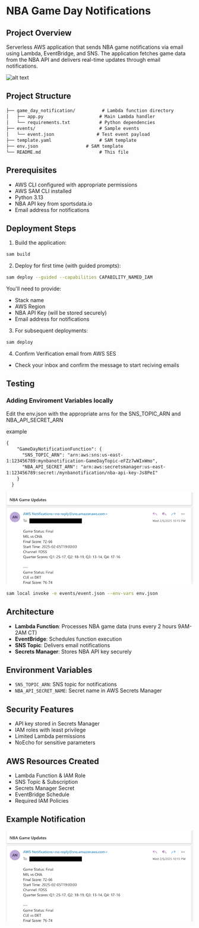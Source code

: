 # NBA Game Day Notifications

## Project Overview
Serverless AWS application that sends NBA game notifications via email using Lambda, EventBridge, and SNS. The application fetches game data from the NBA API and delivers real-time updates through email notifications.

![alt text](repo_assets/Architecture.png)


## Project Structure
```
├── game_day_notification/          # Lambda function directory
│   ├── app.py                     # Main Lambda handler
│   └── requirements.txt           # Python dependencies
├── events/                        # Sample events
│   └── event.json                # Test event payload
├── template.yaml                  # SAM template
├── env.json                  # SAM template
└── README.md                      # This file
```

## Prerequisites
- AWS CLI configured with appropriate permissions
- AWS SAM CLI installed
- Python 3.13
- NBA API key from sportsdata.io
- Email address for notifications

## Deployment Steps

1. Build the application:
```bash
sam build
```

2. Deploy for first time (with guided prompts):
```bash
sam deploy --guided --capabilities CAPABILITY_NAMED_IAM
```

You'll need to provide:
- Stack name
- AWS Region
- NBA API Key (will be stored securely)
- Email address for notifications

3. For subsequent deployments:
```bash
sam deploy
```

4. Confirm Verification email from AWS SES
- Check your inbox and confirm the message to start reciving emails 
## Testing



### Adding Enviroment Variables locally 
Edit the env.json with the appropriate arns for the SNS_TOPIC_ARN and NBA_API_SECRET_ARN

example
```
{
    "GameDayNotificationFunction": {
      "SNS_TOPIC_ARN": "arn:aws:sns:us-east-1:123456789:mynbanotification-GameDayTopic-eFZz7wWIxWmo",
      "NBA_API_SECRET_ARN": "arn:aws:secretsmanager:us-east-1:123456789:secret:/mynbanotification/nba-api-key-Js8PeI"
    }
  }
```



![alt text](repo_assets/SNS_Email_NBA.png)

```bash
sam local invoke -e events/event.json --env-vars env.json 
```


## Architecture
- **Lambda Function**: Processes NBA game data (runs every 2 hours 9AM-2AM CT)
- **EventBridge**: Schedules function execution
- **SNS Topic**: Delivers email notifications
- **Secrets Manager**: Stores NBA API key securely

## Environment Variables
- `SNS_TOPIC_ARN`: SNS topic for notifications
- `NBA_API_SECRET_NAME`: Secret name in AWS Secrets Manager

## Security Features
- API key stored in Secrets Manager
- IAM roles with least privilege
- Limited Lambda permissions
- NoEcho for sensitive parameters

## AWS Resources Created
- Lambda Function & IAM Role
- SNS Topic & Subscription
- Secrets Manager Secret
- EventBridge Schedule
- Required IAM Policies


## Example Notification
![NBA Game Notification Email](repo_assets/SNS_Email_NBA.png)
```

